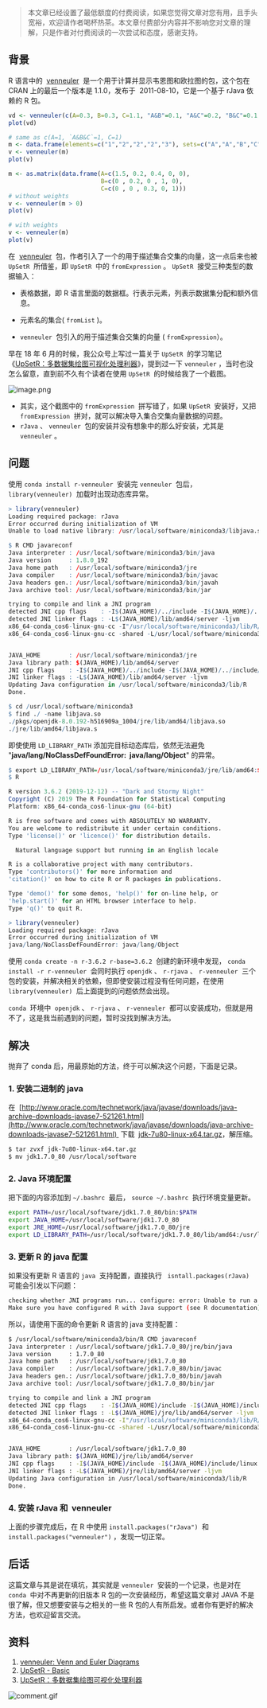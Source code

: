 > 本文章已经设置了最低额度的付费阅读，如果您觉得文章对您有用，且手头宽裕，欢迎请作者喝杯热茶。本文章付费部分内容并不影响您对文章的理解，只是作者对付费阅读的一次尝试和态度，感谢支持。

## 背景

R 语言中的  [venneuler](https://cran.r-project.org/web/packages/venneuler/index.html)  是一个用于计算并显示韦恩图和欧拉图的包，这个包在 CRAN 上的最后一个版本是 1.1.0，发布于  2011-08-10，它是一个基于 rJava 依赖的 R 包。

```r
vd <- venneuler(c(A=0.3, B=0.3, C=1.1, "A&B"=0.1, "A&C"=0.2, "B&C"=0.1 ,"A&B&C"=0.1))
plot(vd)

# same as c(A=1, `A&B&C`=1, C=1)
m <- data.frame(elements=c("1","2","2","2","3"), sets=c("A","A","B","C","C"))
v <- venneuler(m)
plot(v)

m <- as.matrix(data.frame(A=c(1.5, 0.2, 0.4, 0, 0),
                          B=c(0 , 0.2, 0 , 1, 0),
                          C=c(0 , 0 , 0.3, 0, 1)))
# without weights
v <- venneuler(m > 0)
plot(v)

# with weights
v <- venneuler(m)
plot(v)
```

在  [venneuler](https://cran.r-project.org/web/packages/venneuler/index.html)  包，作者引入了一个的用于描述集合交集的向量，这一点后来也被 `UpSetR`  所借鉴，即 `UpSetR`  中的 `fromExpression` 。 `UpSetR`  接受三种类型的数据输入：

- 表格数据，即 R 语言里面的数据框。行表示元素，列表示数据集分配和额外信息。

- 元素名的集合( `fromList` )。
- `venneuler`  包引入的用于描述集合交集的向量 ( `fromExpression`）。

早在 18 年 6 月的时候，我公众号上写过一篇关于 `UpSetR`  的学习笔记《[UpSetR：多数据集绘图可视化处理利器](https://mp.weixin.qq.com/s/SOOcQxQrj23GqYaO-lTCig)》，提到过一下 `venneuler` ，当时也没怎么留意，直到前不久有个读者在使用 `UpSetR`  的时候给我了一个截图。

![image.png](https://cdn.nlark.com/yuque/0/2020/png/126032/1583486020084-8c6a170b-09c5-40ea-854f-c473ba5329ba.png#align=left&display=inline&height=306&originHeight=306&originWidth=622&size=32084&status=done&style=none&width=622)

- 其实，这个截图中的 `fromExpression`  拼写错了，如果 `UpSetR`  安装好，又把 `fromExpression`  拼对，就可以解决导入集合交集向量数据的问题。
- `rJava` 、 `venneuler`  包的安装并没有想象中的那么好安装，尤其是 `venneuler` 。

## 问题

使用 `conda install r-venneuler`  安装完 `venneuler`  包后， `library(venneuler)`  加载时出现动态库异常。

```r
> library(venneuler)
Loading required package: rJava
Error occurred during initialization of VM
Unable to load native library: /usr/local/software/miniconda3/libjava.so: cannot open shared object file: No such file or directory
```

```r
$ R CMD javareconf
Java interpreter : /usr/local/software/miniconda3/bin/java
Java version     : 1.8.0_192
Java home path   : /usr/local/software/miniconda3/jre
Java compiler    : /usr/local/software/miniconda3/bin/javac
Java headers gen.: /usr/local/software/miniconda3/bin/javah
Java archive tool: /usr/local/software/miniconda3/bin/jar

trying to compile and link a JNI program
detected JNI cpp flags    : -I$(JAVA_HOME)/../include -I$(JAVA_HOME)/../include/linux
detected JNI linker flags : -L$(JAVA_HOME)/lib/amd64/server -ljvm
x86_64-conda_cos6-linux-gnu-cc -I"/usr/local/software/miniconda3/lib/R/include" -DNDEBUG -I/usr/local/software/miniconda3/jre/../include -I/usr/local/software/miniconda3/jre/../include/linux  -DNDEBUG -D_FORTIFY_SOURCE=2 -O2 -isystem /usr/local/software/miniconda3/include -I/usr/local/software/miniconda3/include -Wl,-rpath-link,/usr/local/software/miniconda3/lib  -fpic  -march=nocona -mtune=haswell -ftree-vectorize -fPIC -fstack-protector-strong -fno-plt -O2 -ffunction-sections -pipe -isystem /usr/local/software/miniconda3/include -fdebug-prefix-map=/home/conda/feedstock_root/build_artifacts/r-base_1576190804673/work=/usr/local/src/conda/r-base-3.6.2 -fdebug-prefix-map=/usr/local/software/miniconda3=/usr/local/src/conda-prefix  -c conftest.c -o conftest.o
x86_64-conda_cos6-linux-gnu-cc -shared -L/usr/local/software/miniconda3/lib/R/lib -Wl,-O2 -Wl,--sort-common -Wl,--as-needed -Wl,-z,relro -Wl,-z,now -Wl,--disable-new-dtags -Wl,--gc-sections -Wl,-rpath,/usr/local/software/miniconda3/lib -Wl,-rpath-link,/usr/local/software/miniconda3/lib -L/usr/local/software/miniconda3/lib -Wl,-rpath-link,/usr/local/software/miniconda3/lib -o conftest.so conftest.o -L/usr/local/software/miniconda3/jre/lib/amd64/server -ljvm -L/usr/local/software/miniconda3/lib/R/lib -lR


JAVA_HOME        : /usr/local/software/miniconda3/jre
Java library path: $(JAVA_HOME)/lib/amd64/server
JNI cpp flags    : -I$(JAVA_HOME)/../include -I$(JAVA_HOME)/../include/linux
JNI linker flags : -L$(JAVA_HOME)/lib/amd64/server -ljvm
Updating Java configuration in /usr/local/software/miniconda3/lib/R
Done.

$ cd /usr/local/software/miniconda3
$ find ./ -name libjava.so
./pkgs/openjdk-8.0.192-h516909a_1004/jre/lib/amd64/libjava.so
./jre/lib/amd64/libjava.s
```

即使使用 `LD_LIBRARY_PATH` 添加完目标动态库后，依然无法避免 "**java/lang/NoClassDefFoundError:  java/lang/Object**" 的异常。

```r
$ export LD_LIBRARY_PATH=/usr/local/software/miniconda3/jre/lib/amd64:$LD_LIBRARY_PATH
$ R

R version 3.6.2 (2019-12-12) -- "Dark and Stormy Night"
Copyright (C) 2019 The R Foundation for Statistical Computing
Platform: x86_64-conda_cos6-linux-gnu (64-bit)

R is free software and comes with ABSOLUTELY NO WARRANTY.
You are welcome to redistribute it under certain conditions.
Type 'license()' or 'licence()' for distribution details.

  Natural language support but running in an English locale

R is a collaborative project with many contributors.
Type 'contributors()' for more information and
'citation()' on how to cite R or R packages in publications.

Type 'demo()' for some demos, 'help()' for on-line help, or
'help.start()' for an HTML browser interface to help.
Type 'q()' to quit R.

> library(venneuler)
Loading required package: rJava
Error occurred during initialization of VM
java/lang/NoClassDefFoundError: java/lang/Object
```

使用 `conda create -n r-3.6.2 r-base=3.6.2`  创建的新环境中发现， `conda install -r r-venneuler`  会同时执行 `openjdk` 、 `r-rjava` 、 `r-venneuler`  三个包的安装，并解决相关的依赖，但即使安装过程没有任何问题，在使用 `library(venneuler)`  后上面提到的问题依然会出现。

`conda`  环境中  `openjdk` 、 `r-rjava` 、 `r-venneuler`  都可以安装成功，但就是用不了，这是我当前遇到的问题，暂时没找到解决方法。

## 解决

抛弃了 conda 后，用最原始的方法，终于可以解决这个问题，下面是记录。

### 1. 安装二进制的 java

在  [http://www.oracle.com/technetwork/java/javase/downloads/java-archive-downloads-javase7-521261.html](http://www.oracle.com/technetwork/java/javase/downloads/java-archive-downloads-javase7-521261.html)  下载  [jdk-7u80-linux-x64.tar.gz](https://www.oracle.com/java/technologies/javase/javase7-archive-downloads.html#license-lightbox)，解压缩。

```bash
$ tar zvxf jdk-7u80-linux-x64.tar.gz
$ mv jdk1.7.0_80 /usr/local/software
```

### 2. Java 环境配置

把下面的内容添加到 `~/.bashrc`  最后， `source ~/.bashrc`  执行环境变量更新。

```bash
export PATH=/usr/local/software/jdk1.7.0_80/bin:$PATH
export JAVA_HOME=/usr/local/software/jdk1.7.0_80
export JRE_HOME=/usr/local/software/jdk1.7.0_80/jre
export LD_LIBRARY_PATH=/usr/local/software/jdk1.7.0_80/lib/amd64:/usr/local/software/jdk1.7.0_80/jre/lib/amd64:$LD_LIBRARY_PATH
```

### 3. 更新 R 的 java 配置

如果没有更新 R 语言的 `java`  支持配置，直接执行 ` isntall.packages(rJava)`  可能会引发以下问题：

```bash
checking whether JNI programs run... configure: error: Unable to run a simple JNI program.
Make sure you have configured R with Java support (see R documentation) and check config.log for failure reason.
```

所以，请使用下面的命令更新 R 语言的 java 支持配置：

```bash
$ /usr/local/software/miniconda3/bin/R CMD javareconf
Java interpreter : /usr/local/software/jdk1.7.0_80/jre/bin/java
Java version     : 1.7.0_80
Java home path   : /usr/local/software/jdk1.7.0_80
Java compiler    : /usr/local/software/jdk1.7.0_80/bin/javac
Java headers gen.: /usr/local/software/jdk1.7.0_80/bin/javah
Java archive tool: /usr/local/software/jdk1.7.0_80/bin/jar

trying to compile and link a JNI program
detected JNI cpp flags    : -I$(JAVA_HOME)/include -I$(JAVA_HOME)/include/linux
detected JNI linker flags : -L$(JAVA_HOME)/jre/lib/amd64/server -ljvm
x86_64-conda_cos6-linux-gnu-cc -I"/usr/local/software/miniconda3/lib/R/include" -DNDEBUG -I/usr/local/software/jdk1.7.0_80/include -I/usr/local/software/jdk1.7.0_80/include/linux  -DNDEBUG -D_FORTIFY_SOURCE=2 -O2 -isystem /usr/local/software/miniconda3/include -I/usr/local/software/miniconda3/include -Wl,-rpath-link,/usr/local/software/miniconda3/lib  -fpic  -march=nocona -mtune=haswell -ftree-vectorize -fPIC -fstack-protector-strong -fno-plt -O2 -ffunction-sections -pipe -isystem /usr/local/software/miniconda3/include -fdebug-prefix-map=/home/conda/feedstock_root/build_artifacts/r-base_1576190804673/work=/usr/local/src/conda/r-base-3.6.2 -fdebug-prefix-map=/usr/local/software/miniconda3=/usr/local/src/conda-prefix  -c conftest.c -o conftest.o
x86_64-conda_cos6-linux-gnu-cc -shared -L/usr/local/software/miniconda3/lib/R/lib -Wl,-O2 -Wl,--sort-common -Wl,--as-needed -Wl,-z,relro -Wl,-z,now -Wl,--disable-new-dtags -Wl,--gc-sections -Wl,-rpath,/usr/local/software/miniconda3/lib -Wl,-rpath-link,/usr/local/software/miniconda3/lib -L/usr/local/software/miniconda3/lib -Wl,-rpath-link,/usr/local/software/miniconda3/lib -o conftest.so conftest.o -L/usr/local/software/jdk1.7.0_80/jre/lib/amd64/server -ljvm -L/usr/local/software/miniconda3/lib/R/lib -lR


JAVA_HOME        : /usr/local/software/jdk1.7.0_80
Java library path: $(JAVA_HOME)/jre/lib/amd64/server
JNI cpp flags    : -I$(JAVA_HOME)/include -I$(JAVA_HOME)/include/linux
JNI linker flags : -L$(JAVA_HOME)/jre/lib/amd64/server -ljvm
Updating Java configuration in /usr/local/software/miniconda3/lib/R
Done.
```

### 4. 安装 rJava 和  venneuler

上面的步骤完成后，在 R 中使用 `install.packages("rJava")`  和 `install.packages("venneuler")` ，发现一切正常。

## 后话

这篇文章与其是说在填坑，其实就是 `venneuler`  安装的一个记录，也是对在 `conda`  中对不再更新的旧版本 R 包的一次安装经历，希望这篇文章对 JAVA 不是很了解，但又想要安装与之相关的一些 R 包的人有所启发。或者你有更好的解决方法，也欢迎留言交流。

## 资料

1. [venneuler: Venn and Euler Diagrams](https://cran.r-project.org/web/packages/venneuler/index.html)
2. [UpSetR - Basic ](https://cran.r-project.org/web/packages/UpSetR/vignettes/basic.usage.html)
3. [UpSetR：多数据集绘图可视化处理利器](https://mp.weixin.qq.com/s/SOOcQxQrj23GqYaO-lTCig)

![comment.gif](https://cdn.nlark.com/yuque/0/2020/gif/126032/1583560872584-3042b063-a995-4b33-8247-b3af24550b49.gif#align=left&display=inline&height=157&originHeight=157&originWidth=164&size=29605&status=done&style=none&width=164)
